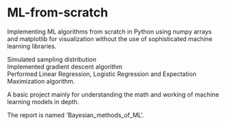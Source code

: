 # ML-from-scratch
Implementing ML algorithms from scratch in Python using numpy arrays and matplotlib for visualization without the use of sophisticated machine learning libraries.

Simulated sampling distribution  
Implemented gradient descent algorithm  
Performed Linear Regression, Logistic Regression and Expectation Maximization algorithm.

A basic project mainly for understanding the math and working of machine learning models in depth.

The report is named 'Bayesian_methods_of_ML'.
